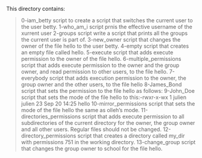 This directory contains:
> 0-iam_betty script to create a script that switches the current user to the user betty.
> 1-who_am_i script prnis the effective username of the xurrent user
> 2-groups script write a script that prints all the groups the current user is part of.
> 3-new_owner script that changes the owner of the file hello to the user betty.
> 4-empty script that creates an empty file called hello.
> 5-execute script that adds execute permission to the owner of the file hello.
> 6-multiple_permissions script that adds execute permission to the owner and the group owner, and read permission to other users, to the file hello.
> 7-everybody script that adds execution permission to the owner, the group owner and the other users, to the file hello
> 8-James_Bond script that sets the permission to the file hello as follows:
> 9-John_Doe script that sets the mode of the file hello to this:-rwxr-x-wx 1 julien julien 23 Sep 20 14:25 hello
> 10-mirror_permissions script that sets the mode of the file hello the same as olleh’s mode.
> 11-directories_permissions script that adds execute permission to all subdirectories of the current directory for the owner, the group owner and all other users. Regular files should not be changed.
> 12-directory_permissions script that creates a directory called my_dir with permissions 751 in the working directory.
> 13-change_group script that changes the group owner to school for the file hello.